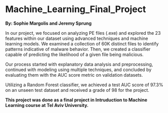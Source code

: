 # Machine_Learning_Final_Project
**By: Sophie Margolis and Jeremy Sprung**

In our project, we focused on analyzing PE files (.exe) and explored the 23 features within our dataset using advanced techniques and machine learning models. We examined a collection of 60K distinct files to identify patterns indicative of malware behavior. Then, we created a classifier capable of predicting the likelihood of a given file being malicious.

Our process started with explanatory data analysis and preprocessing, continued with modeling using multiple techniques, and concluded by evaluating them with the AUC score metric on validation datasets.

Utilizing a Random Forest classifier, we achieved a test AUC score of 97.3% on an unseen test dataset and received a grade of 98 for the project.

**This project was done as a final project in Intruduction to Machine Learning course at Tel Aviv University.**
